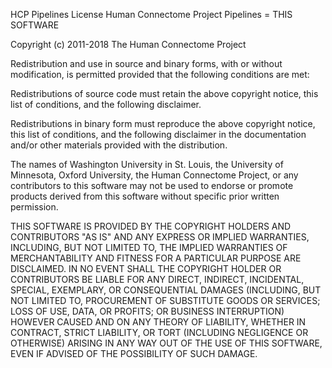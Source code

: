 HCP Pipelines
License
Human Connectome Project Pipelines = THIS SOFTWARE

Copyright (c) 2011-2018 The Human Connectome Project

Redistribution and use in source and binary forms, with or without modification, is permitted provided that the following conditions are met:

Redistributions of source code must retain the above copyright notice, this list of conditions, and the following disclaimer.

Redistributions in binary form must reproduce the above copyright notice, this list of conditions, and the following disclaimer in the documentation and/or other materials provided with the distribution.

The names of Washington University in St. Louis, the University of Minnesota, Oxford University, the Human Connectome Project, or any contributors to this software may not be used to endorse or promote products derived from this software without specific prior written permission.

THIS SOFTWARE IS PROVIDED BY THE COPYRIGHT HOLDERS AND CONTRIBUTORS "AS IS" AND ANY EXPRESS OR IMPLIED WARRANTIES, INCLUDING, BUT NOT LIMITED TO, THE IMPLIED WARRANTIES OF MERCHANTABILITY AND FITNESS FOR A PARTICULAR PURPOSE ARE DISCLAIMED. IN NO EVENT SHALL THE COPYRIGHT HOLDER OR CONTRIBUTORS BE LIABLE FOR ANY DIRECT, INDIRECT, INCIDENTAL, SPECIAL, EXEMPLARY, OR CONSEQUENTIAL DAMAGES (INCLUDING, BUT NOT LIMITED TO, PROCUREMENT OF SUBSTITUTE GOODS OR SERVICES; LOSS OF USE, DATA, OR PROFITS; OR BUSINESS INTERRUPTION) HOWEVER CAUSED AND ON ANY THEORY OF LIABILITY, WHETHER IN CONTRACT, STRICT LIABILITY, OR TORT (INCLUDING NEGLIGENCE OR OTHERWISE) ARISING IN ANY WAY OUT OF THE USE OF THIS SOFTWARE, EVEN IF ADVISED OF THE POSSIBILITY OF SUCH DAMAGE.
